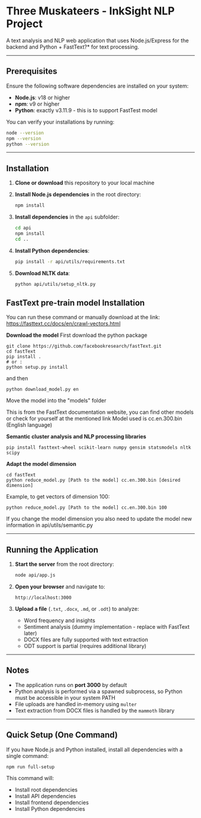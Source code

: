 # Three Muskateers - InkSight NLP Project

A text analysis and NLP web application that uses Node.js/Express for the backend and Python + FastText?* for text processing.

---

## Prerequisites

Ensure the following software dependencies are installed on your system:

- **Node.js**: v18 or higher
- **npm**: v9 or higher  
- **Python**: exactly v3.11.9 - this is to support FastTest model

You can verify your installations by running:
```bash
node --version
npm --version
python --version
```

---

## Installation

1. **Clone or download** this repository to your local machine

2. **Install Node.js dependencies** in the root directory:
   ```bash
   npm install
   ```

3. **Install dependencies** in the `api` subfolder:
   ```bash
   cd api
   npm install
   cd ..
   ```

4. **Install Python dependencies**:
   ```bash
   pip install -r api/utils/requirements.txt
   ```

5. **Download NLTK data**:
   ```bash
   python api/utils/setup_nltk.py
   ```

## FastText pre-train model Installation
   You can run these command or manually download at the link: https://fasttext.cc/docs/en/crawl-vectors.html

   **Download the model**
   First download the python package
   ```
   git clone https://github.com/facebookresearch/fastText.git
   cd fastText
   pip install .
   # or :
   python setup.py install
   ```
   and then
   ```
   python download_model.py en
   ```
   Move the model into the "models" folder

   This is from the FastText documentation website, you can find other models or check for yourself at the mentioned link
   Model used is cc.en.300.bin (English language)

   **Semantic cluster analysis and NLP processing libraries**
   ```
   pip install fasttext-wheel scikit-learn numpy gensim statsmodels nltk scipy
   ```
   **Adapt the model dimension**
   ```
   cd fastText
   python reduce_model.py [Path to the model] cc.en.300.bin [desired dimension]
   ```
   Example, to get vectors of dimension 100:
   ```
   python reduce_model.py [Path to the model] cc.en.300.bin 100
   ```
   If you change the model dimension you also need to update the model new information in api/utils/semantic.py  

---

## Running the Application

1. **Start the server** from the root directory:
   ```bash
   node api/app.js
   ```

2. **Open your browser** and navigate to:
   ```
   http://localhost:3000
   ```

3. **Upload a file** (`.txt`, `.docx`, `.md`, or `.odt`) to analyze:
   - Word frequency and insights
   - Sentiment analysis (dummy implementation - replace with FastText later)
   - DOCX files are fully supported with text extraction
   - ODT support is partial (requires additional library)

---

## Notes

- The application runs on **port 3000** by default
- Python analysis is performed via a spawned subprocess, so Python must be accessible in your system PATH
- File uploads are handled in-memory using `multer`
- Text extraction from DOCX files is handled by the `mammoth` library

---

## Quick Setup (One Command)

If you have Node.js and Python installed, install all dependencies with a single command:

```bash
npm run full-setup
```

This command will:
- Install root dependencies
- Install API dependencies
- Install frontend dependencies
- Install Python dependencies
